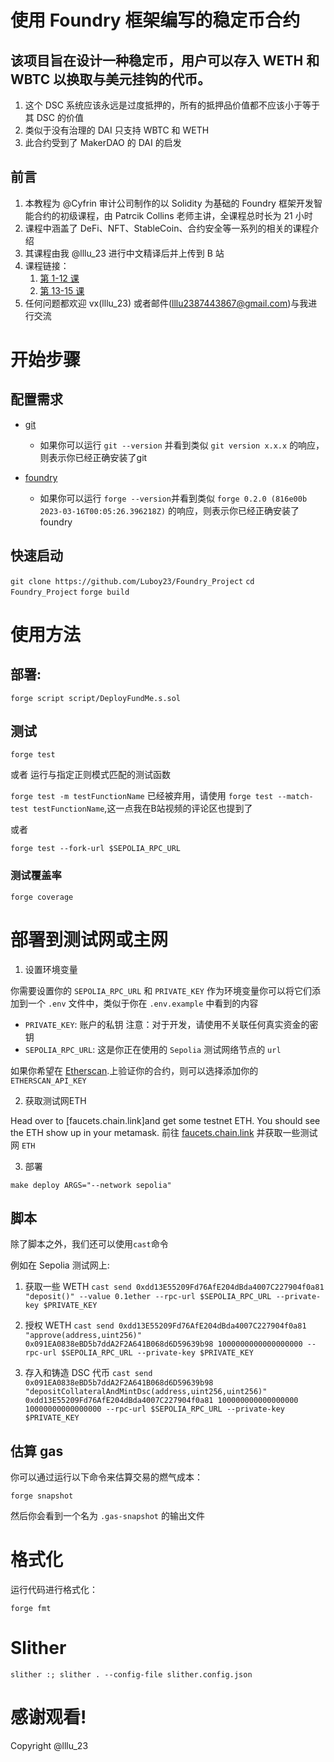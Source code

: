 # 使用 Foundry 框架编写的稳定币合约

## 该项目旨在设计一种稳定币，用户可以存入 WETH 和 WBTC 以换取与美元挂钩的代币。
1. 这个 DSC 系统应该永远是过度抵押的，所有的抵押品价值都不应该小于等于其 DSC 的价值
2. 类似于没有治理的 DAI  只支持 WBTC 和 WETH
3. 此合约受到了 MakerDAO 的 DAI 的启发

## 前言
1. 本教程为 @Cyfrin 审计公司制作的以 Solidity 为基础的 Foundry 框架开发智能合约的初级课程，由 Patrcik Collins 老师主讲，全课程总时长为 21 小时
2. 课程中涵盖了 DeFi、NFT、StableCoin、合约安全等一系列的相关的课程介绍
3. 其课程由我 @lllu_23 进行中文精译后并上传到 B 站
4. 课程链接：
   1. [第 1-12 课](https://www.bilibili.com/video/BV13a4y1F7V3/)
   2. [第 13-15 课](https://www.bilibili.com/video/BV1u8411k7Z7)
5. 任何问题都欢迎 vx(lllu_23) 或者邮件(lllu2387443867@gmail.com)与我进行交流

# 开始步骤

## 配置需求

- [git](https://git-scm.com/book/en/v2/Getting-Started-Installing-Git)

   - 如果你可以运行 `git --version` 并看到类似 `git version x.x.x` 的响应，则表示你已经正确安装了git

- [foundry](https://getfoundry.sh/)

   - 如果你可以运行 `forge --version`并看到类似 `forge 0.2.0 (816e00b 2023-03-16T00:05:26.396218Z)` 的响应，则表示你已经正确安装了foundry

## 快速启动

`git clone https://github.com/Luboy23/Foundry_Project`
`cd Foundry_Project`
`forge build`

# 使用方法

## 部署:

```forge script script/DeployFundMe.s.sol```

## 测试

```forge test```

或者 运行与指定正则模式匹配的测试函数

```forge test -m testFunctionName``` 已经被弃用，请使用 ```forge test --match-test testFunctionName```,这一点我在B站视频的评论区也提到了

或者

```forge test --fork-url $SEPOLIA_RPC_URL```

### 测试覆盖率

```forge coverage```

# 部署到测试网或主网

1. 设置环境变量

你需要设置你的 `SEPOLIA_RPC_URL` 和 `PRIVATE_KEY` 作为环境变量你可以将它们添加到一个 `.env` 文件中，类似于你在 `.env.example` 中看到的内容

- `PRIVATE_KEY`: 账户的私钥 注意：对于开发，请使用不关联任何真实资金的密钥
- `SEPOLIA_RPC_URL`: 这是你正在使用的 `Sepolia` 测试网络节点的 `url`

如果你希望在 [Etherscan](https://etherscan.io/).上验证你的合约，则可以选择添加你的 `ETHERSCAN_API_KEY`

2. 获取测试网ETH

Head over to [faucets.chain.link]and get some testnet ETH. You should see the ETH show up in your metamask.
前往 [faucets.chain.link](https://faucets.chain.link/) 并获取一些测试网 `ETH`

3. 部署

`make deploy ARGS="--network sepolia"`

## 脚本

除了脚本之外，我们还可以使用`cast`命令

例如在 Sepolia 测试网上:

1. 获取一些 WETH
```cast send 0xdd13E55209Fd76AfE204dBda4007C227904f0a81 "deposit()" --value 0.1ether --rpc-url $SEPOLIA_RPC_URL --private-key $PRIVATE_KEY```

2. 授权 WETH
```cast send 0xdd13E55209Fd76AfE204dBda4007C227904f0a81 "approve(address,uint256)" 0x091EA0838eBD5b7ddA2F2A641B068d6D59639b98 1000000000000000000 --rpc-url $SEPOLIA_RPC_URL --private-key $PRIVATE_KEY```

3. 存入和铸造 DSC 代币
```cast send 0x091EA0838eBD5b7ddA2F2A641B068d6D59639b98 "depositCollateralAndMintDsc(address,uint256,uint256)" 0xdd13E55209Fd76AfE204dBda4007C227904f0a81 100000000000000000 10000000000000000 --rpc-url $SEPOLIA_RPC_URL --private-key $PRIVATE_KEY```


## 估算 gas

你可以通过运行以下命令来估算交易的燃气成本：

```forge snapshot```

然后你会看到一个名为 `.gas-snapshot` 的输出文件

# 格式化

运行代码进行格式化：

```forge fmt```

# Slither
```slither :; slither . --config-file slither.config.json```

# 感谢观看!

Copyright @lllu_23

